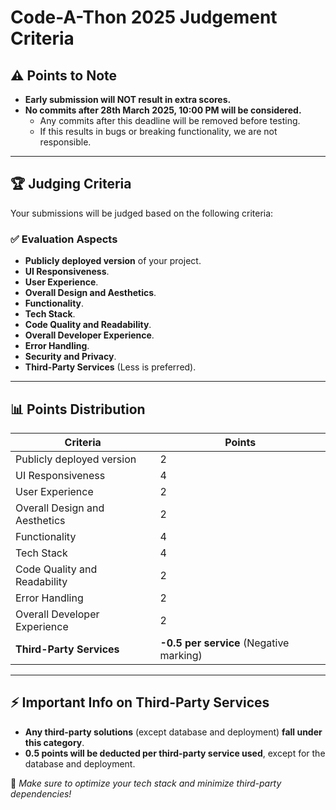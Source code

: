 # Code-A-Thon 2025 Judgement Criteria

## ⚠️ Points to Note
- **Early submission will NOT result in extra scores.**
- **No commits after 28th March 2025, 10:00 PM will be considered.**
  - Any commits after this deadline will be removed before testing.
  - If this results in bugs or breaking functionality, we are not responsible.

---

## 🏆 Judging Criteria
Your submissions will be judged based on the following criteria:

### ✅ Evaluation Aspects
- **Publicly deployed version** of your project.
- **UI Responsiveness**.
- **User Experience**.
- **Overall Design and Aesthetics**.
- **Functionality**.
- **Tech Stack**.
- **Code Quality and Readability**.
- **Overall Developer Experience**.
- **Error Handling**.
- **Security and Privacy**.
- **Third-Party Services** (Less is preferred).

---

## 📊 Points Distribution

| Criteria                          | Points  |
|-----------------------------------|--------|
| Publicly deployed version        | 2      |
| UI Responsiveness                | 4      |
| User Experience                   | 2      |
| Overall Design and Aesthetics     | 2      |
| Functionality                     | 4      |
| Tech Stack                        | 4      |
| Code Quality and Readability      | 2      |
| Error Handling                    | 2      |
| Overall Developer Experience      | 2      |
| **Third-Party Services**           | **-0.5 per service** (Negative marking) |

---

## ⚡ Important Info on Third-Party Services
- **Any third-party solutions** (except database and deployment) **fall under this category**.
- **0.5 points will be deducted per third-party service used**, except for the database and deployment.

🚀 *Make sure to optimize your tech stack and minimize third-party dependencies!*
